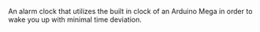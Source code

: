 An alarm clock that utilizes the built in clock of an Arduino Mega in order to wake you up with minimal time deviation.